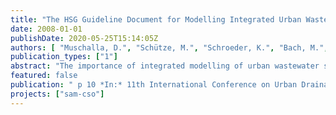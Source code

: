 ```yaml
---
title: "The HSG Guideline Document for Modelling Integrated Urban Wastewater Systems"
date: 2008-01-01
publishDate: 2020-05-25T15:14:05Z
authors: [ "Muschalla, D.", "Schütze, M.", "Schroeder, K.", "Bach, M.", "Blumensaat, F.", "Klepiszewski, K.", "Pabst, M.", "Pressl, A.", "Schindler, N.", "Wiese, J.", "Gruber, G." ]
publication_types: ["1"]
abstract: "The importance of integrated modelling of urban wastewater systems is ever increasing, also due to the European Water Framework Directive. In order to facilitate its practical application, the Central European Simulation Research Group (HSG) has prepared a guideline document, suggesting a seven-step procedure to integrated modelling. Findings of recent research and application projects in Central Europe have been integrated in the guideline. The present paper outlines this guideline document. The full guideline will be made available on the Internet."
featured: false
publication: " p 10 *In:* 11th International Conference on Urban Drainage, Edinburgh, Scotland, UK, 2008. Edinburgh, Scotland. 31.8. - 5.9.2008"
projects: ["sam-cso"]
---
```


